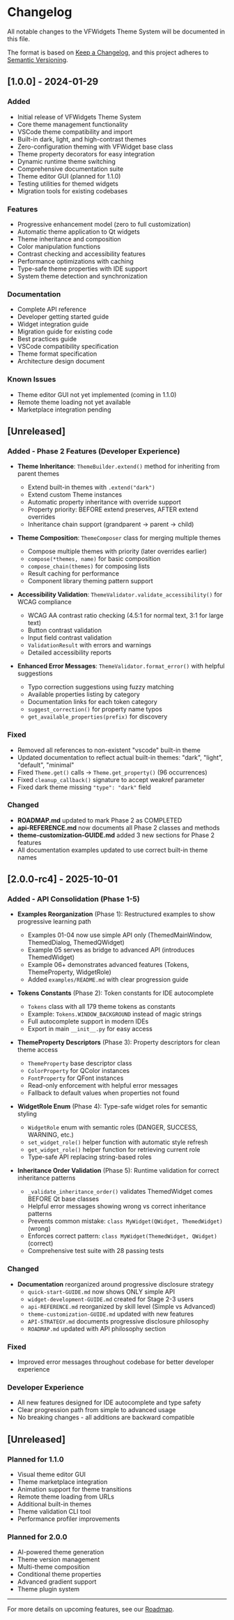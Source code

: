 # Changelog

All notable changes to the VFWidgets Theme System will be documented in this file.

The format is based on [Keep a Changelog](https://keepachangelog.com/en/1.0.0/),
and this project adheres to [Semantic Versioning](https://semver.org/spec/v2.0.0.html).

## [1.0.0] - 2024-01-29

### Added
- Initial release of VFWidgets Theme System
- Core theme management functionality
- VSCode theme compatibility and import
- Built-in dark, light, and high-contrast themes
- Zero-configuration theming with VFWidget base class
- Theme property decorators for easy integration
- Dynamic runtime theme switching
- Comprehensive documentation suite
- Theme editor GUI (planned for 1.1.0)
- Testing utilities for themed widgets
- Migration tools for existing codebases

### Features
- Progressive enhancement model (zero to full customization)
- Automatic theme application to Qt widgets
- Theme inheritance and composition
- Color manipulation functions
- Contrast checking and accessibility features
- Performance optimizations with caching
- Type-safe theme properties with IDE support
- System theme detection and synchronization

### Documentation
- Complete API reference
- Developer getting started guide
- Widget integration guide
- Migration guide for existing code
- Best practices guide
- VSCode compatibility specification
- Theme format specification
- Architecture design document

### Known Issues
- Theme editor GUI not yet implemented (coming in 1.1.0)
- Remote theme loading not yet available
- Marketplace integration pending

## [Unreleased]

### Added - Phase 2 Features (Developer Experience)
- **Theme Inheritance**: `ThemeBuilder.extend()` method for inheriting from parent themes
  - Extend built-in themes with `.extend("dark")`
  - Extend custom Theme instances
  - Automatic property inheritance with override support
  - Property priority: BEFORE extend preserves, AFTER extend overrides
  - Inheritance chain support (grandparent → parent → child)

- **Theme Composition**: `ThemeComposer` class for merging multiple themes
  - Compose multiple themes with priority (later overrides earlier)
  - `compose(*themes, name)` for basic composition
  - `compose_chain(themes)` for composing lists
  - Result caching for performance
  - Component library theming pattern support

- **Accessibility Validation**: `ThemeValidator.validate_accessibility()` for WCAG compliance
  - WCAG AA contrast ratio checking (4.5:1 for normal text, 3:1 for large text)
  - Button contrast validation
  - Input field contrast validation
  - `ValidationResult` with errors and warnings
  - Detailed accessibility reports

- **Enhanced Error Messages**: `ThemeValidator.format_error()` with helpful suggestions
  - Typo correction suggestions using fuzzy matching
  - Available properties listing by category
  - Documentation links for each token category
  - `suggest_correction()` for property name typos
  - `get_available_properties(prefix)` for discovery

### Fixed
- Removed all references to non-existent "vscode" built-in theme
- Updated documentation to reflect actual built-in themes: "dark", "light", "default", "minimal"
- Fixed `Theme.get()` calls → `Theme.get_property()` (96 occurrences)
- Fixed `cleanup_callback()` signature to accept weakref parameter
- Fixed dark theme missing `"type": "dark"` field

### Changed
- **ROADMAP.md** updated to mark Phase 2 as COMPLETED
- **api-REFERENCE.md** now documents all Phase 2 classes and methods
- **theme-customization-GUIDE.md** added 3 new sections for Phase 2 features
- All documentation examples updated to use correct built-in theme names

## [2.0.0-rc4] - 2025-10-01

### Added - API Consolidation (Phase 1-5)
- **Examples Reorganization** (Phase 1): Restructured examples to show progressive learning path
  - Examples 01-04 now use simple API only (ThemedMainWindow, ThemedDialog, ThemedQWidget)
  - Example 05 serves as bridge to advanced API (introduces ThemedWidget)
  - Example 06+ demonstrates advanced features (Tokens, ThemeProperty, WidgetRole)
  - Added `examples/README.md` with clear progression guide

- **Tokens Constants** (Phase 2): Token constants for IDE autocomplete
  - `Tokens` class with all 179 theme tokens as constants
  - Example: `Tokens.WINDOW_BACKGROUND` instead of magic strings
  - Full autocomplete support in modern IDEs
  - Export in main `__init__.py` for easy access

- **ThemeProperty Descriptors** (Phase 3): Property descriptors for clean theme access
  - `ThemeProperty` base descriptor class
  - `ColorProperty` for QColor instances
  - `FontProperty` for QFont instances
  - Read-only enforcement with helpful error messages
  - Fallback to default values when properties not found

- **WidgetRole Enum** (Phase 4): Type-safe widget roles for semantic styling
  - `WidgetRole` enum with semantic roles (DANGER, SUCCESS, WARNING, etc.)
  - `set_widget_role()` helper function with automatic style refresh
  - `get_widget_role()` helper function for retrieving current role
  - Type-safe API replacing string-based roles

- **Inheritance Order Validation** (Phase 5): Runtime validation for correct inheritance patterns
  - `_validate_inheritance_order()` validates ThemedWidget comes BEFORE Qt base classes
  - Helpful error messages showing wrong vs correct inheritance patterns
  - Prevents common mistake: `class MyWidget(QWidget, ThemedWidget)` (wrong)
  - Enforces correct pattern: `class MyWidget(ThemedWidget, QWidget)` (correct)
  - Comprehensive test suite with 28 passing tests

### Changed
- **Documentation** reorganized around progressive disclosure strategy
  - `quick-start-GUIDE.md` now shows ONLY simple API
  - `widget-development-GUIDE.md` created for Stage 2-3 users
  - `api-REFERENCE.md` reorganized by skill level (Simple vs Advanced)
  - `theme-customization-GUIDE.md` updated with new features
  - `API-STRATEGY.md` documents progressive disclosure philosophy
  - `ROADMAP.md` updated with API philosophy section

### Fixed
- Improved error messages throughout codebase for better developer experience

### Developer Experience
- All new features designed for IDE autocomplete and type safety
- Clear progression path from simple to advanced usage
- No breaking changes - all additions are backward compatible

## [Unreleased]

### Planned for 1.1.0
- Visual theme editor GUI
- Theme marketplace integration
- Animation support for theme transitions
- Remote theme loading from URLs
- Additional built-in themes
- Theme validation CLI tool
- Performance profiler improvements

### Planned for 2.0.0
- AI-powered theme generation
- Theme version management
- Multi-theme composition
- Conditional theme properties
- Advanced gradient support
- Theme plugin system

---

For more details on upcoming features, see our [Roadmap](README.md#roadmap).